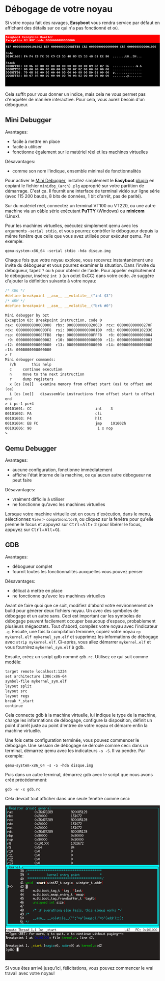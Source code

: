 Débogage de votre noyau
=======================

Si votre noyau fait des ravages, **Easyboot** vous rendra service par défaut en affichant des détails sur ce qui n'a pas fonctionné
et où.

![](../exc.png)

Cela suffit pour vous donner un indice, mais cela ne vous permet pas d'enquêter de manière interactive. Pour cela, vous aurez besoin
d'un débogueur.

Mini Debugger
-------------

Avantages:

- facile à mettre en place
- facile à utiliser
- fonctionne également sur le matériel réel et les machines virtuelles

Désavantages:

- comme son nom l'indique, ensemble minimal de fonctionnalités

Pour activer le [Mini Debugger](https://gitlab.com/bztsrc/minidbg), installez simplement le **Easyboot** [plugin](plugins.md) en
copiant le fichier `minidbg_(arch).plg` approprié sur votre partition de démarrage. C'est ça. Il fournit une interface de terminal
vidéo sur ligne série (avec 115 200 bauds, 8 bits de données, 1 bit d'arrêt, pas de parité).

Sur du matériel réel, connectez un terminal VT100 ou VT220, ou une autre machine via un câble série exécutant **PuTTY** (Windows)
ou **minicom** (Linux).

Pour les machines virtuelles, exécutez simplement qemu avec les arguments `-serial stdio`, et vous pourrez contrôler le débogueur
depuis la même fenêtre que celle que vous avez utilisée pour exécuter qemu. Par exemple:

```
qemu-system-x86_64 -serial stdio -hda disque.img
```

Chaque fois que votre noyau explose, vous recevrez instantanément une invite du débogueur et vous pourrez examiner la situation.
Dans l'invite du débogueur, tapez `?` ou `h` pour obtenir de l'aide. Pour appeler explicitement le débogueur, insérez `int 3` (un
octet 0xCC) dans votre code. Je suggère d'ajouter la définition suivante à votre noyau:

```c
/* x86 */
#define breakpoint __asm__ __volatile__("int $3")
/* ARM */
#define breakpoint __asm__ __volatile__("brk #0")
```

```
Mini debugger by bzt
Exception 03: Breakpoint instruction, code 0
rax: 0000000000000000  rbx: 00000000000206C0  rcx: 000000000000270F
rdx: 00000000000003F8  rsi: 00000000000001B0  rdi: 0000000000102336
rsp: 000000000008FFB8  rbp: 000000000008FFF8   r8: 0000000000000004
 r9: 0000000000000002  r10: 0000000000000000  r11: 0000000000000003
r12: 0000000000000000  r13: 0000000000000000  r14: 0000000000000000
r15: 0000000000000000
> ?
Mini debugger commands:
  ?/h		this help
  c		continue execution
  n		move to the next instruction
  r		dump registers
  x [os [oe]]	examine memory from offset start (os) to offset end (oe)
  i [os [oe]]	disassemble instructions from offset start to offset end
> i pc-1 pc+4
00101601: CC                             int	3
00101602: FA                             cli
00101603: F4                             hlt
00101604: EB FC                          jmp	101602h
00101606: 90                              1 x nop
>
```

Qemu Debugger
-------------

Avantages:

- aucune configuration, fonctionne immédiatement
- affiche l'état interne de la machine, ce qu'aucun autre débogueur ne peut faire

Désavantages:

- vraiment difficile à utiliser
- ne fonctionne qu'avec les machines virtuelles

Lorsque votre machine virtuelle est en cours d'exécution, dans le menu, sélectionnez `View` > `compatmonitor0`, ou cliquez sur la
fenêtre pour qu'elle prenne le focus et appuyez sur <kbd>Ctrl</kbd>+<kbd>Alt</kbd>+ <kbd>2</kbd> (pour libérer le focus, appuyez
sur <kbd>Ctrl</kbd>+<kbd>Alt</kbd>+<kbd>G</kbd>).

GDB
---

Avantages:

- débogueur complet
- fournit toutes les fonctionnalités auxquelles vous pouvez penser

Désavantages:

- délicat à mettre en place
- ne fonctionne qu'avec les machines virtuelles

Avant de faire quoi que ce soit, modifiez d'abord votre environnement de build pour générer deux fichiers noyau. Un avec des
symboles de débogage et un autre sans. Ceci est important car les symboles de débogage peuvent facilement occuper beaucoup d’espace,
probablement plusieurs mégaoctets. Tout d'abord, compilez votre noyau avec l'indicateur `-g`. Ensuite, une fois la compilation
terminée, copiez votre noyau `cp mykernel.elf mykernel_sym.elf` et supprimez les informations de débogage avec `strip mykernel.elf`.
Ci-après, vous allez démarrer `mykernel.elf` et vous fournirez `mykernel_sym.elf` à gdb.

Ensuite, créez un script gdb nommé `gdb.rc`. Utilisez ce qui suit comme modèle:

```
target remote localhost:1234
set architecture i386:x86-64
symbol-file mykernel_sym.elf
layout split
layout src
layout regs
break *_start
continue
```

Cela connecte gdb à la machine virtuelle, lui indique le type de la machine, charge les informations de débogage, configure la
disposition, définit un point d'arrêt juste au point d'entrée de votre noyau et démarre enfin la machine virtuelle.

Une fois cette configuration terminée, vous pouvez commencer le débogage. Une session de débogage se déroule comme ceci: dans un
terminal, démarrez qemu avec les indicateurs `-s -S`. Il va pendre. Par exemple:

```
qemu-system-x86_64 -s -S -hda disque.img
```

Puis dans un autre terminal, démarrez gdb avec le script que nous avons créé précédemment:

```
gdb -w -x gdb.rc
```

Cela devrait tout afficher dans une seule fenêtre comme ceci:

![](../gdb.png)

Si vous êtes arrivé jusqu'ici, félicitations, vous pouvez commencer le vrai travail avec votre noyau!
